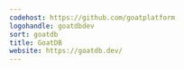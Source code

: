 ```yaml
---
codehost: https://github.com/goatplatform
logohandle: goatdbdev
sort: goatdb
title: GoatDB
website: https://goatdb.dev/
---
```

